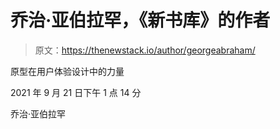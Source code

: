 # 乔治·亚伯拉罕，《新书库》的作者

> 原文：<https://thenewstack.io/author/georgeabraham/>

原型在用户体验设计中的力量

2021 年 9 月 21 日下午 1 点 14 分

乔治·亚伯拉罕